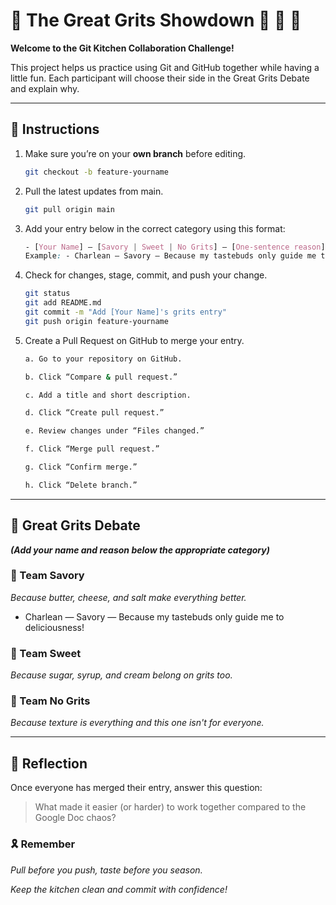 # 🥣  The Great Grits Showdown 🧂 🍯 🚫
**Welcome to the Git Kitchen Collaboration Challenge!**

This project helps us practice using Git and GitHub together while having a little fun. Each participant will choose their side in the Great Grits Debate and explain why.

---

## 🍳 Instructions

1. Make sure you’re on your **own branch** before editing.  
    ```bash
    git checkout -b feature-yourname
    ```
2. Pull the latest updates from main.
    ```bash
    git pull origin main
    ```
3. Add your entry below in the correct category using this format:

    ```css
    - [Your Name] — [Savory | Sweet | No Grits] — [One-sentence reason]
    Example: - Charlean — Savory — Because my tastebuds only guide me to deliciousness!
    ```
4. Check for changes, stage, commit, and push your change.

    ```bash
    git status
    git add README.md
    git commit -m "Add [Your Name]'s grits entry"
    git push origin feature-yourname
    ```
5. Create a Pull Request on GitHub to merge your entry.

    ```bash
    a. Go to your repository on GitHub.

    b. Click “Compare & pull request.”

    c. Add a title and short description.

    d. Click “Create pull request.”

    e. Review changes under “Files changed.”

    f. Click “Merge pull request.”

    g. Click “Confirm merge.”

    h. Click “Delete branch.”
    ```
---

## 🍳 Great Grits Debate

***(Add your name and reason below the appropriate category)***

### 🧂 Team Savory  
_Because butter, cheese, and salt make everything better._

- Charlean — Savory — Because my tastebuds only guide me to deliciousness!


### 🍯 Team Sweet  
_Because sugar, syrup, and cream belong on grits too._


### 🚫 Team No Grits  
_Because texture is everything and this one isn't for everyone._

---
## 🤔 Reflection

Once everyone has merged their entry, answer this question:

>What made it easier (or harder) to work together compared to the Google Doc chaos?

### 🎗️ Remember

_Pull before you push, taste before you season._

_Keep the kitchen clean and commit with confidence!_
